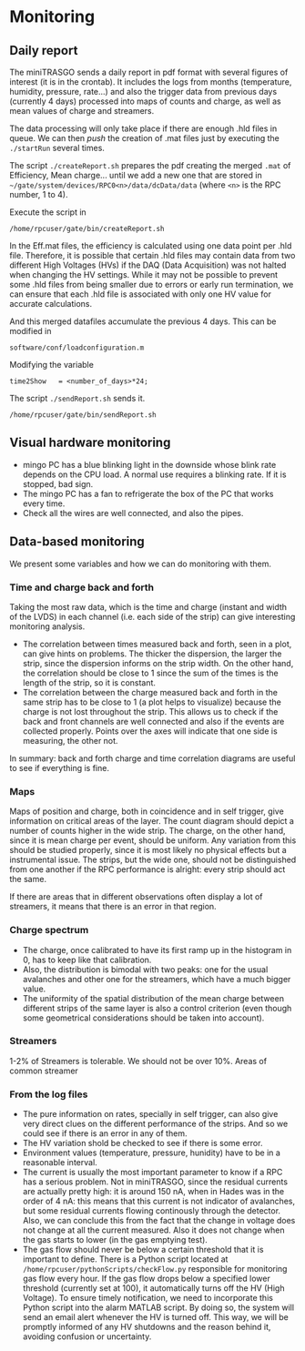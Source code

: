 # Monitoring

## Daily report
The miniTRASGO sends a daily report in pdf format with several figures of interest (it is in the crontab). It includes the logs from months (temperature, humidity, pressure, rate...) and also the trigger data from previous days (currently 4 days) processed into maps of counts and charge, as well as mean values of charge and streamers.

The data processing will only take place if there are enough .hld files in queue. We can then *push* the creation of .mat files just by executing the `./startRun` several times.

The script `./createReport.sh` prepares the pdf creating the merged `.mat` of Efficiency, Mean charge... until we add a new one that are stored in `~/gate/system/devices/RPC0<n>/data/dcData/data` (where `<n>` is the RPC number, 1 to 4).

Execute the script in

    /home/rpcuser/gate/bin/createReport.sh
In the Eff.mat files, the efficiency is calculated using one data point per .hld file. Therefore, it is possible that certain .hld files may contain data from two different High Voltages (HVs) if the DAQ (Data Acquisition) was not halted when changing the HV settings. While it may not be possible to prevent some .hld files from being smaller due to errors or early run termination, we can ensure that each .hld file is associated with only one HV value for accurate calculations.

And this merged datafiles accumulate the previous 4 days. This can be modified in

    software/conf/loadconfiguration.m
Modifying the variable

    time2Show   = <number_of_days>*24;
The script `./sendReport.sh` sends it.

    /home/rpcuser/gate/bin/sendReport.sh

## Visual hardware monitoring

- mingo PC has a blue blinking light in the downside whose blink rate depends on the CPU load. A normal use requires a blinking rate. If it is stopped, bad sign.
- The mingo PC has a fan to refrigerate the box of the PC that works every time.
- Check all the wires are well connected, and also the pipes.

## Data-based monitoring
We present some variables and how we can do monitoring with them.

### Time and charge back and forth
Taking the most raw data, which is the time and charge (instant and width of the LVDS) in each channel (i.e. each side of the strip) can give interesting monitoring analysis.
- The correlation between times measured back and forth, seen in a plot, can give hints on problems. The thicker the dispersion, the larger the strip, since the dispersion informs on the strip width. On the other hand, the correlation should be close to 1 since the sum of the times is the length of the strip, so it is constant.
- The correlation between the charge measured back and forth in the same strip has to be close to 1 (a plot helps to visualize) because the charge is not lost throughout the strip. This allows us to check if the back and front channels are well connected and also if the events are collected properly. Points over the axes will indicate that one side is measuring, the other not.

In summary: back and forth charge and time correlation diagrams are useful to see if everything is fine.

### Maps
Maps of position and charge, both in coincidence and in self trigger, give information on critical areas of the layer. The count diagram should depict a number of counts higher in the wide strip. The charge, on the other hand, since it is mean charge per event, should be uniform. Any variation from this should be studied properly, since it is most likely no physical effects but a instrumental issue. The strips, but the wide one, should not be distinguished from one another if the RPC performance is alright: every strip should act the same.

If there are areas that in different observations often display a lot of streamers, it means that there is an error in that region.

### Charge spectrum
- The charge, once calibrated to have its first ramp up in the histogram in 0, has to keep like that calibration.
- Also, the distribution is bimodal with two peaks: one for the usual avalanches and other one for the streamers, which have a much bigger value.
- The uniformity of the spatial distribution of the mean charge between different strips of the same layer is also a control criterion (even though some geometrical considerations should be taken into account).

### Streamers
1-2% of Streamers is tolerable. We should not be over 10%. Areas of common streamer

### From the log files
- The pure information on rates, specially in self trigger, can also give very direct clues on the different performance of the strips. And so we could see if there is an error in any of them.
- The HV variation shold be checked to see if there is some error.
- Environment values (temperature, pressure, hunidity) have to be in a reasonable interval.
- The current is usually the most important parameter to know if a RPC has a serious problem. Not in miniTRASGO, since the residual currents are actually pretty high: it is around 150 nA, when in Hades was in the order of 4 nA: this means that this current is not indicator of avalanches, but some residual currents flowing continously through the detector. Also, we can conclude this from the fact that the change in voltage does not change at all the current measured. Also it does not change when the gas starts to lower (in the gas emptying test).
- The gas flow should never be below a certain threshold that it is important to define. There is a Python script located at `/home/rpcuser/pythonScripts/checkFlow.py` responsible for monitoring gas flow every hour. If the gas flow drops below a specified lower threshold (currently set at 100), it automatically turns off the HV (High Voltage). To ensure timely notification, we need to incorporate this Python script into the alarm MATLAB script. By doing so, the system will send an email alert whenever the HV is turned off. This way, we will be promptly informed of any HV shutdowns and the reason behind it, avoiding confusion or uncertainty.

